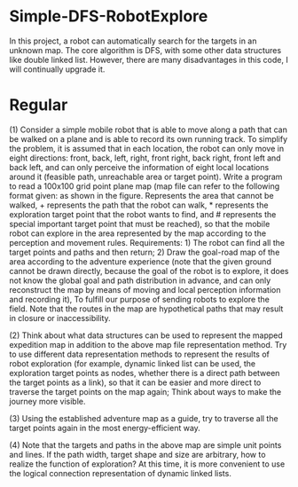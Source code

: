 # Simple-DFS-RobotExplore
In this project, a robot can automatically search for the targets in an unknown map. The core algorithm is DFS, with some other data structures like  double linked list. However, there are many disadvantages in this code, I will continually upgrade it.
# Regular
(1) Consider a simple mobile robot that is able to move along a path that can be walked on a plane and is able to record its own running track. To simplify the problem, it is assumed that in each location, the robot can only move in eight directions: front, back, left, right, front right, back right, front left and back left, and can only perceive the information of eight local locations around it (feasible path, unreachable area or target point). Write a program to read a 100x100 grid point plane map (map file can refer to the following format given: as shown in the figure. Represents the area that cannot be walked, + represents the path that the robot can walk, * represents the exploration target point that the robot wants to find, and # represents the special important target point that must be reached), so that the mobile robot can explore in the area represented by the map according to the perception and movement rules. Requirements: 1) The robot can find all the target points and paths and then return; 2) Draw the goal-road map of the area according to the adventure experience (note that the given ground cannot be drawn directly, because the goal of the robot is to explore, it does not know the global goal and path distribution in advance, and can only reconstruct the map by means of moving and local perception information and recording it), To fulfill our purpose of sending robots to explore the field. Note that the routes in the map are hypothetical paths that may result in closure or inaccessibility.

(2) Think about what data structures can be used to represent the mapped expedition map in addition to the above map file representation method. Try to use different data representation methods to represent the results of robot exploration (for example, dynamic linked list can be used, the exploration target points as nodes, whether there is a direct path between the target points as a link), so that it can be easier and more direct to traverse the target points on the map again; Think about ways to make the journey more visible.

(3) Using the established adventure map as a guide, try to traverse all the target points again in the most energy-efficient way.

(4) Note that the targets and paths in the above map are simple unit points and lines. If the path width, target shape and size are arbitrary, how to realize the function of exploration? At this time, it is more convenient to use the logical connection representation of dynamic linked lists.
